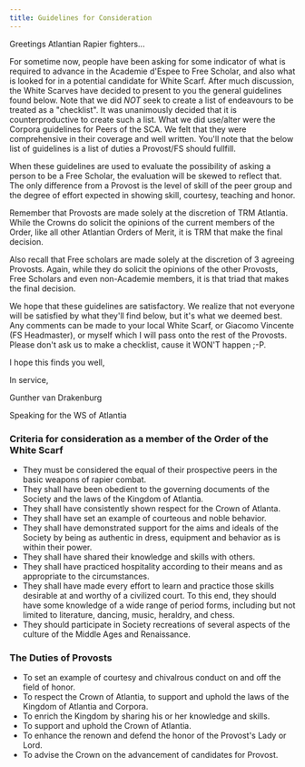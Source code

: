 ```yaml
---
title: Guidelines for Consideration
---
```



Greetings Atlantian Rapier fighters...

For sometime now, people have been asking for some indicator of what is
required to advance in the Academie d'Espee to Free Scholar, and also what is
looked for in a potential candidate for White Scarf.  After much discussion,
the White Scarves have decided to present to you the general guidelines found
below.  Note that we did *NOT*  seek to create a list of endeavours to be
treated as a "checklist".  It was unanimously decided that it is
counterproductive to create such a list.  What we did use/alter were the
Corpora guidelines for Peers of the SCA.  We felt that they were comprehensive
in their coverage and well written.  You'll note that the below list of
guidelines is a list of duties a Provost/FS should fullfill.

When these guidelines are used to evaluate the possibility of asking a person to be a Free Scholar, the
evaluation will be skewed to reflect that. The only difference from a Provost is the level of skill of
the peer group and the degree of effort expected in showing skill, courtesy, teaching and honor.

Remember that Provosts are made solely at the discretion of TRM Atlantia. While the Crowns do solicit the
opinions of the current members of the Order, like all other Atlantian Orders of Merit, it is TRM that
make the final decision.

Also recall that Free scholars are made solely at the discretion of 3 agreeing Provosts.  Again, while
they do solicit the opinions of the other Provosts, Free Scholars and even non-Academie members, it is
that triad that makes the final decision.

We hope that these guidelines are satisfactory.  We realize that not everyone will be satisfied by what they'll find below, but it's what we deemed best.  Any comments can be made to your local White Scarf, or Giacomo Vincente (FS Headmaster), or myself which I will pass onto the rest of the Provosts.  Please don't ask us to make a checklist, cause it WON'T happen ;-P.

I hope this finds you well,

In service,

Gunther van Drakenburg

Speaking for the WS of Atlantia

### Criteria for consideration as a member of the Order of the White Scarf

* They must be considered the equal of their prospective peers in the basic weapons of rapier combat.
* They shall have been obedient to the governing documents of the Society and the laws of the Kingdom of Atlantia.
* They shall have consistently shown respect for the Crown of Atlanta.
* They shall have set an example of courteous and noble behavior.
* They shall have demonstrated support for the aims and ideals of the Society by being as authentic in dress, equipment and behavior as is within their power.
* They shall have shared their knowledge and skills with others.
* They shall have practiced hospitality according to their means and as appropriate to the circumstances.
* They shall have made every effort to learn and practice those skills desirable at and worthy of a civilized court. To this end, they should have some knowledge of a wide range of period forms, including but not limited to literature, dancing, music, heraldry, and chess.
* They should participate in Society recreations of several aspects of the culture of the Middle Ages and Renaissance.

### The Duties of Provosts

* To set an example of courtesy and chivalrous conduct on and off the field of honor.
* To respect the Crown of Atlantia, to support and uphold the laws of the Kingdom of Atlantia and Corpora.
* To enrich the Kingdom by sharing his or her knowledge and skills.
* To support and uphold the Crown of Atlantia.
* To enhance the renown and defend the honor of the Provost's Lady or Lord.
* To advise the Crown on the advancement of candidates for Provost.
